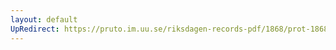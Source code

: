 ```yaml
---
layout: default
UpRedirect: https://pruto.im.uu.se/riksdagen-records-pdf/1868/prot-1868--fk--222/prot-1868--fk--222_009.pdf
---
```

